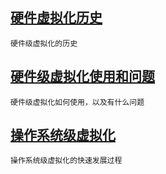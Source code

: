 

##  [硬件虚拟化历史](/share/virtualization/ying-jian-ji-xu-ni-hua.md)
    
    硬件级虚拟化的历史
    
##  [硬件级虚拟化使用和问题](/share/virtualization/ying-jian-ji-xu-ni-hua/ying-jian-ji-shi-yong-he-wen-ti.md)
    
    硬件级虚拟化如何使用，以及有什么问题
    
##  [操作系统级虚拟化](/share/virtualization/cao-zuo-xi-tong-ji-xu-ni-hua.md)

    操作系统级虚拟化的快速发展过程
